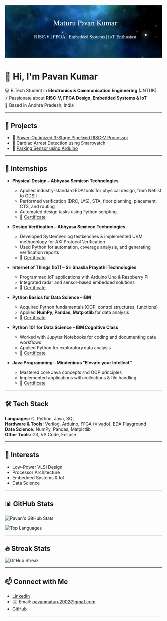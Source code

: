 <p align="center">
  <img src="https://raw.githubusercontent.com/Pavankumar0426-arch/Pavankumar0426-arch/main/banner.png" alt="Pavan Kumar | RISC-V | FPGA | Embedded Systems | IoT" />
</p>


# 👋 Hi, I'm Pavan Kumar  

💻 B.Tech Student in **Electronics & Communication Engineering** (JNTUK)  
⚡ Passionate about **RISC-V, FPGA Design, Embedded Systems & IoT**  
📍 Based in Andhra Pradesh, India  

---

## 🚀 Projects
- 🔹 [Power-Optimized 3-Stage Pipelined RISC-V Processor](https://github.com/Pavankumar0426-arch/power-optimized-riscv)  
- 🔹 Cardiac Arrest Detection using Smartwatch  
- 🔹 [Parking Sensor using Arduino](https://github.com/Pavankumar0426-arch/Parking-Sensor-using-Arduino)  

---

## 💼 Internships  

- **Physical Design – Abhyasa Semicon Technologies**  
  - Applied industry-standard EDA tools for physical design, from Netlist to GDSII  
  - Performed verification (DRC, LVS), STA, floor planning, placement, CTS, and routing  
  - Automated design tasks using Python scripting  
  - 📄 [Certificate](https://github.com/Pavankumar0426-arch/Pavankumar0426-arch/blob/main/Certificates/physical_design.pdf)  

- **Design Verification – Abhyasa Semicon Technologies**  
  - Developed SystemVerilog testbenches & implemented UVM methodology for AXI Protocol Verification  
  - Used Python for automation, coverage analysis, and generating verification reports  
  - 📄 [Certificate](Certificates/design_verification.pdf)  

- **Internet of Things (IoT) – Sri Shasha Prayathi Technologies**  
  - Programmed IoT applications with Arduino Uno & Raspberry Pi  
  - Integrated radar and sensor-based embedded solutions  
  - 📄 [Certificate](Certificates/iot.pdf)  

- **Python Basics for Data Science – IBM**  
  - Acquired Python fundamentals (OOP, control structures, functions)  
  - Applied **NumPy, Pandas, Matplotlib** for data analysis  
  - 📄 [Certificate](Certificates/python_basics_ibm.pdf)  

- **Python 101 for Data Science – IBM Cognitive Class**  
  - Worked with Jupyter Notebooks for coding and documenting data workflows  
  - Applied Python for exploratory data analysis  
  - 📄 [Certificate](Certificates/python101_ibm.pdf)  

- **Java Programming – Mindenious “Elevate your Intellect”**  
  - Mastered core Java concepts and OOP principles  
  - Implemented applications with collections & file handling  
  - 📄 [Certificate](Certificates/java.pdf)  

---

## 🛠 Tech Stack
**Languages:** C, Python, Java, SQL  
**Hardware & Tools:** Verilog, Arduino, FPGA (Vivado), EDA Playground  
**Data Science:** NumPy, Pandas, Matplotlib  
**Other Tools:** Git, VS Code, Eclipse  

---

## 🌱 Interests
- Low-Power VLSI Design  
- Processor Architecture  
- Embedded Systems & IoT  
- Data Science  

---

## 📊 GitHub Stats
![Pavan's GitHub Stats](https://github-readme-stats.vercel.app/api?username=Pavankumar0426-arch&show_icons=true&theme=tokyonight)  

![Top Languages](https://github-readme-stats.vercel.app/api/top-langs/?username=Pavankumar0426-arch&layout=compact&theme=tokyonight)  

---

## 🔥 Streak Stats
![GitHub Streak](https://github-readme-streak-stats.herokuapp.com/?user=Pavankumar0426-arch&theme=tokyonight)  

---

## 📫 Connect with Me
- [LinkedIn](http://www.linkedin.com/in/pavan-kumar-maturu-591935251)  
- ✉️ Email: pavanmaturu2002@gmail.com  
- [GitHub](https://github.com/Pavankumar0426-arch)  

---

